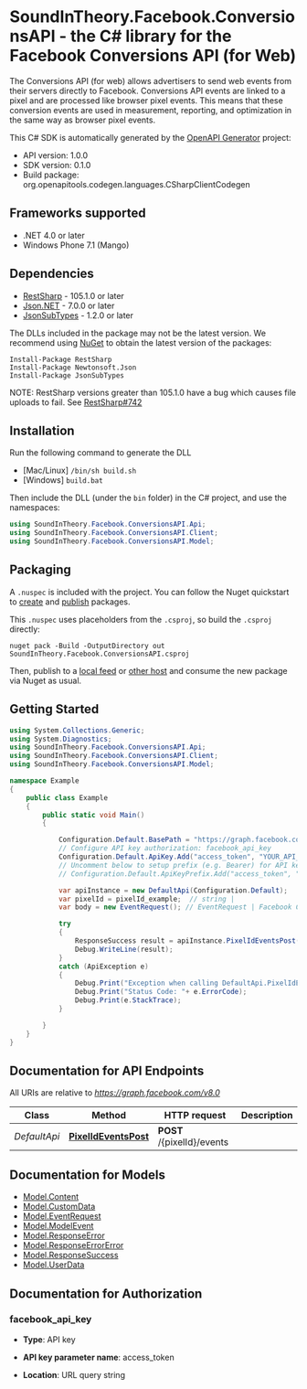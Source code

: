 # SoundInTheory.Facebook.ConversionsAPI - the C# library for the Facebook Conversions API (for Web)

The Conversions API (for web) allows advertisers to send web events from their servers directly to Facebook. Conversions API events are linked to a pixel and are processed like browser pixel events. This means that these conversion events are used in measurement, reporting, and optimization in the same way as browser pixel events.

This C# SDK is automatically generated by the [OpenAPI Generator](https://openapi-generator.tech) project:

- API version: 1.0.0
- SDK version: 0.1.0
- Build package: org.openapitools.codegen.languages.CSharpClientCodegen

## Frameworks supported


- .NET 4.0 or later
- Windows Phone 7.1 (Mango)

## Dependencies


- [RestSharp](https://www.nuget.org/packages/RestSharp) - 105.1.0 or later
- [Json.NET](https://www.nuget.org/packages/Newtonsoft.Json/) - 7.0.0 or later
- [JsonSubTypes](https://www.nuget.org/packages/JsonSubTypes/) - 1.2.0 or later

The DLLs included in the package may not be the latest version. We recommend using [NuGet](https://docs.nuget.org/consume/installing-nuget) to obtain the latest version of the packages:

```
Install-Package RestSharp
Install-Package Newtonsoft.Json
Install-Package JsonSubTypes
```

NOTE: RestSharp versions greater than 105.1.0 have a bug which causes file uploads to fail. See [RestSharp#742](https://github.com/restsharp/RestSharp/issues/742)

## Installation

Run the following command to generate the DLL

- [Mac/Linux] `/bin/sh build.sh`
- [Windows] `build.bat`

Then include the DLL (under the `bin` folder) in the C# project, and use the namespaces:

```csharp
using SoundInTheory.Facebook.ConversionsAPI.Api;
using SoundInTheory.Facebook.ConversionsAPI.Client;
using SoundInTheory.Facebook.ConversionsAPI.Model;

```


## Packaging

A `.nuspec` is included with the project. You can follow the Nuget quickstart to [create](https://docs.microsoft.com/en-us/nuget/quickstart/create-and-publish-a-package#create-the-package) and [publish](https://docs.microsoft.com/en-us/nuget/quickstart/create-and-publish-a-package#publish-the-package) packages.

This `.nuspec` uses placeholders from the `.csproj`, so build the `.csproj` directly:

```
nuget pack -Build -OutputDirectory out SoundInTheory.Facebook.ConversionsAPI.csproj
```

Then, publish to a [local feed](https://docs.microsoft.com/en-us/nuget/hosting-packages/local-feeds) or [other host](https://docs.microsoft.com/en-us/nuget/hosting-packages/overview) and consume the new package via Nuget as usual.


## Getting Started

```csharp
using System.Collections.Generic;
using System.Diagnostics;
using SoundInTheory.Facebook.ConversionsAPI.Api;
using SoundInTheory.Facebook.ConversionsAPI.Client;
using SoundInTheory.Facebook.ConversionsAPI.Model;

namespace Example
{
    public class Example
    {
        public static void Main()
        {

            Configuration.Default.BasePath = "https://graph.facebook.com/v8.0";
            // Configure API key authorization: facebook_api_key
            Configuration.Default.ApiKey.Add("access_token", "YOUR_API_KEY");
            // Uncomment below to setup prefix (e.g. Bearer) for API key, if needed
            // Configuration.Default.ApiKeyPrefix.Add("access_token", "Bearer");

            var apiInstance = new DefaultApi(Configuration.Default);
            var pixelId = pixelId_example;  // string | 
            var body = new EventRequest(); // EventRequest | Facebook Conversions API (for Web) post request

            try
            {
                ResponseSuccess result = apiInstance.PixelIdEventsPost(pixelId, body);
                Debug.WriteLine(result);
            }
            catch (ApiException e)
            {
                Debug.Print("Exception when calling DefaultApi.PixelIdEventsPost: " + e.Message );
                Debug.Print("Status Code: "+ e.ErrorCode);
                Debug.Print(e.StackTrace);
            }

        }
    }
}
```

## Documentation for API Endpoints

All URIs are relative to *https://graph.facebook.com/v8.0*

Class | Method | HTTP request | Description
------------ | ------------- | ------------- | -------------
*DefaultApi* | [**PixelIdEventsPost**](docs/DefaultApi.md#pixelideventspost) | **POST** /{pixelId}/events | 


## Documentation for Models

 - [Model.Content](docs/Content.md)
 - [Model.CustomData](docs/CustomData.md)
 - [Model.EventRequest](docs/EventRequest.md)
 - [Model.ModelEvent](docs/ModelEvent.md)
 - [Model.ResponseError](docs/ResponseError.md)
 - [Model.ResponseErrorError](docs/ResponseErrorError.md)
 - [Model.ResponseSuccess](docs/ResponseSuccess.md)
 - [Model.UserData](docs/UserData.md)


## Documentation for Authorization


### facebook_api_key

- **Type**: API key

- **API key parameter name**: access_token
- **Location**: URL query string

